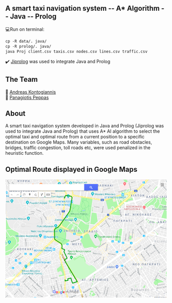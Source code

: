 ## A smart taxi navigation system -- A* Algorithm -- Java -- Prolog
:computer:Run on terminal:
```
cp -R data/. java/
cp -R prolog/. java/
java Proj client.csv taxis.csv nodes.csv lines.csv traffic.csv
```
   
:heavy_check_mark: [Jiprolog](https://github.com/jiprolog/jiprolog/releases/download/4.1.4.1/JIProlog-4.1.4.1.zip) was used to integrate Java and Prolog  

## The Team    
:oncoming_taxi: [Andreas Kontogiannis](https://github.com/ddaedalus)   
:oncoming_taxi: [Panagiotis Peppas](https://github.com/TakisPep)   
          
## About
A smart taxi navigation system developed in Java and Prolog (Jiprolog was used to integrate Java and Prolog) that uses A* AI algorithm to select the optimal taxi and optimal route from a current position to a specific destination on Google Maps. Many variables, such as road obstacles, bridges, traffic congestion, toll roads etc, were used penalized in the heuristic function.  
          
## Optimal Route displayed in Google Maps 
![screenshot](kml_best_taxi.png)
